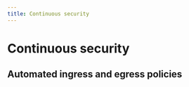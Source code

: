 ```yaml
---
title: Continuous security
---
```


# Continuous security

## Automated ingress and egress policies
